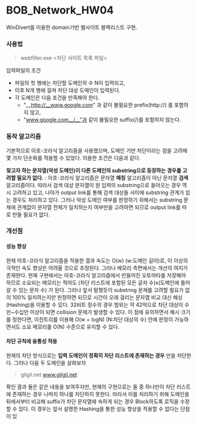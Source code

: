 # BOB_Network_HW04
WinDivert를 이용한 domain기반 웹사이트 블랙리스트 구현.

### 사용법
> webfilter.exe <차단 사이트 목록 파일>

입력파일의 조건
 * 파일의 첫 행에는 차단할 도메인의 수 N이 입력되고,
 * 이후 N개 행에 걸쳐 차단 대상 도메인이 입력된다.
 * 각 도메인은 다음 조건을 만족해야 한다.
   * "__http://__www.google.com" 과 같이 불필요한 prefix(http://) 를 포함하지 않고,
   * "www.google.com__/__"과 같이 불필요한 suffix(/)를 포함하지 않는다.

### 동작 알고리즘
기본적으로 아호-코라식 알고리즘을 사용했으며, 도메인 기반 차단이라는 점을 고려해 몇 가지 단순화를 적용할 수 있었다.
이용한 조건은 다음과 같다.

__찾고자 하는 문자열(악성 도메인)이 다른 도메인의 substring으로 등장하는 경우를 고려할 필요가 없다.__
: 아호-코라식 알고리즘은 문자열 __매칭__ 알고리즘이 아닌 문자열 __검색__ 알고리즘이다. 따라서 검색 대상 문자열이 원 입력의 substring으로 들어오는 경우 역시 고려하고 있고, 나아가 output link를 통해 검색 대상들 사이에 substring 관계가 있는 경우도 처리하고 있다. 그러나 악성 도메인 여부를 판정하기 위해서는 substring 문제에 관계없이 문자열 전체가 일치하는지 여부만을 고려하면 되므로 output link를 따로 만들 필요가 없다.

### 개선점
#### 성능 향상
현재 아호-코라식 알고리즘을 적용한 결과 속도는 O(w) (w:도메인 길이)로, 이 이상의 극적인 속도 향상은 어려울 것으로 추정된다.
그러나 메모리 측면에서는 개선의 여지가 존재한다. 현재 구현에서는 아호-코라식 알고리즘에서 만들어진 오토마타를 저장해야 하므로 소요되는 메모리는 적어도
(차단 리스트에 포함된 모든 글자 수)x(도메인에 들어갈 수 있는 문자 수) 가 된다.
그러나 앞서 말했듯이 substring 문제를 고려할 필요가 없이 100% 일치하는지만 판정하면 되므로 시간이 오래 걸리는 문자열 비교 대신 해싱(Hashing)을 이용할 수 있다. 32비트 정수의 경우 범위는 약 42억으로 차단 대상이 수만~수십만 이상이 되면 collision 문제가 발생할 수 있다. 이 점에 유의하면서 해시 크기를 정한다면, 이진트리를 이용해 O(w + logN) (N:차단 대상의 수) 안에 판정이 가능하면서도 소요 메모리를 O(N) 수준으로 유지할 수 있다.


#### 차단 규칙에 융통성 적용
현재의 차단 방식으로는 __입력 도메인이 정확히 차단 리스트에 존재하는 경우__ 만을 차단한다. 그러나 다음  두 도메인을 살펴보자

> gilgil.net
> www.gilgil.net

확인 결과 둘은 같은 내용을 보여주지만, 현재의 구현으로는 둘 중 하나만이 차단 리스트에 존재하는 경우 나머지 하나를 차단하지 못한다. 따라서 이를  처리하기 위해 도메인을 뒤에서부터 비교해 suffix가 차단 문자열에 속하게 되는 경우 Block하도록 로직을 수정할 수 있다. 이 경우는 앞서 설명한 Hashing을 통한 성능 향상을 적용할 수 없다는 단점이 있